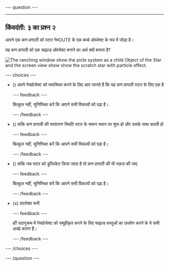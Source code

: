 
--- question ---

---
किंवदंती: ३ का प्रश्न २
---

आपने एक कण प्रणाली को स्टार गेमOUTE के एक बच्चे ऑब्जेक्ट के रूप में जोड़ा है।

यह कण प्रणाली को एक चाइल्ड ऑब्जेक्ट बनाने का अर्थ क्यों बनाता है?

![The ranching window show the picle system as a child Object of the Star and the screen view show show the scratch star with particle effect.](images/particle-star.png)

--- choices ---

- () अपने गेमप्रोजेक्ट को व्यवस्थित करने के लिए आप जानते हैं कि यह कण प्रणाली स्टार के लिए एक है


  --- feedback ---

  बिल्कुल नहीं, सुनिश्चित करें कि आपने सभी विकल्पों को पढ़ा है।

  --- /feedback ---

- () ताकि कण प्रणाली की रूपांतरण स्थिति स्टार के समान स्थान पर शुरू हो और उसके साथ चलती हो


  --- feedback ---

  बिल्कुल नहीं, सुनिश्चित करें कि आपने सभी विकल्पों को पढ़ा है।

  --- /feedback ---

- () ताकि जब स्टार को डुप्लिकेट किया जाता है तो कण प्रणाली की भी नक़ल की जाए

  --- feedback ---

  बिल्कुल नहीं, सुनिश्चित करें कि आपने सभी विकल्पों को पढ़ा है।

  --- /feedback ---

- (x) उपरोक्त सभी

  --- feedback ---

  हाँ! पदानुक्रम में गेमप्रोजेक्ट को समूहीकृत करने के लिए चाइल्ड वस्तुओं का उपयोग करने के ये सभी अच्छे कारण हैं।

  --- /feedback ---

--- /choices ---

--- /question ---
